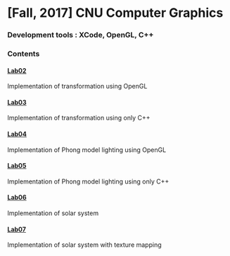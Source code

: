 # [Fall, 2017] CNU Computer Graphics

### Development tools : XCode, OpenGL, C++

### Contents

#### [Lab02](https://github.com/Yoon-jae/Fall_2017_ComputerGraphics/tree/master/Lab02_Tranformation)
Implementation of transformation using OpenGL

#### [Lab03](https://github.com/Yoon-jae/Fall_2017_ComputerGraphics/tree/master/Lab03_myTransform)
Implementation of transformation using only C++

#### [Lab04](https://github.com/Yoon-jae/Fall_2017_ComputerGraphics/tree/master/Lab04_Lighting)
Implementation of Phong model lighting using OpenGL

#### [Lab05](https://github.com/Yoon-jae/Fall_2017_ComputerGraphics/tree/master/Lab05_myLighting)
Implementation of Phong model lighting using only C++

#### [Lab06](https://github.com/Yoon-jae/Fall_2017_ComputerGraphics/tree/master/Lab06_SolarSystem)
Implementation of solar system

#### [Lab07](https://github.com/Yoon-jae/Fall_2017_ComputerGraphics/tree/master/Lab07_TexturedSolarSystem)
Implementation of solar system with texture mapping
